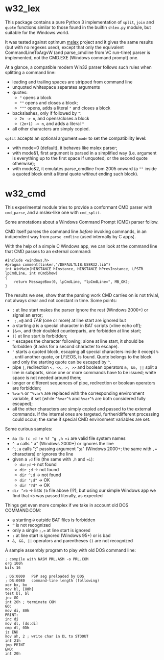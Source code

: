 w32_lex
=======

This package contains a pure Python 3 implementation of `split`, `join` and
`quote` functions similar to those found in the builtin `shlex.py` module, but
suitable for the Windows world.

It was tested against optimum [mslex](https://github.com/smoofra/mslex) project and it
gives the same results (but with no regexes used), except that only the
equivalent CommandLineToArgvW (and parse_cmdline from VC run-time) parser is
implemented, not the CMD.EXE (Windows command prompt) one.

At a glance, a compatible modern Win32 parser follows such rules when splitting a command line:
- leading and trailing spaces are stripped from command line
- unquoted whitespace separates arguments
- quotes:
  * `"` opens a block
  * `""` opens and closes a block;
  * `"""` opens, adds a literal `"` and closes a block
- backslashes, only if followed by `"`:
  * `2n -> n`, and opens/closes a block
  * `(2n+1) -> n`, and adds a literal `"`
- all other characters are simply copied.

`split` accepts an optional argument `mode` to set the compatibility level:
- with mode=0 (default), it behaves like mslex parser;
- with mode&1, first argument is parsed in a simplified way (i.e. argument is
everything up to the first space if unquoted, or the second quote otherwise);
- with mode&2, it emulates parse_cmdline from 2005 onward (a `""` inside a
quoted block emit a literal quote _without_ ending such block).

w32_cmd
=======

This experimental module tries to provide a conformant CMD parser with
`cmd_parse`, and a mslex-like one with `cmd_split`.

Some annotations about a Windows Command Prompt (CMD) parser follow.

CMD itself parses the command line _before_ invoking commands, in an indipendent
way from `parse_cmdline` (used internally by C apps).

With the help of a simple C Windows app, we can look at the command line that 
CMD passes to an external command:
```
#include <windows.h>
#pragma comment(linker,"/DEFAULTLIB:USER32.lib")
int WinMain(HINSTANCE hInstance, HINSTANCE hPrevInstance, LPSTR lpCmdLine, int nCmdShow)
{
    return MessageBox(0, lpCmdLine, "lpCmdLine=", MB_OK);
}
```
The results we see, show that the parsing work CMD carries on is not trivial,
not always clear and not constant in time. Some points:

- `:` at line start makes the parser ignore the rest (Windows 2000+) or signal an error;
- ` ;,=@` and _TAB_ (one or more) at line start are ignored but
- a starting `@` is a special character in BAT scripts (=line echo off);
- `|&<>`, and their doubled counterparts, are forbidden at line start;
- `()` at line start is forbidden;
- `^` escapes the character following; alone at line start, it should be
forbidden (it asks for a second character to escape).
- `"` starts a quoted block, escaping all special characters inside it except
`%` , until another quote, or LF/EOS, is found. Quote belongs to the block
and only the starting quote can be escaped by `^`.
- pipe `|`, redirection `<, <<, >, >>` and boolean operators `&, &&, ||` split
a line in subparts, since one or more commands have to be issued; white space
is not needed around them;
- longer or different sequences of pipe, redirection or boolean operators are
forbidden;
- `%var%` or `^%var%` are replaced with the corresponding environment variable,
if set (while `^%var^%` and `%var^%` are both considered fully escaped);
- all the other characters are simply copied and passed to the external
commands. If the internal ones are targeted, further/different processing could
occur; the same if special CMD environment variables are set.

Some curious samples:
- `&a [b (c ;d !e %f ^g ,h =i` are valid file system names
- `^ a` calls " a" (Windows 2000+) or ignores the line
- `^;;a` calls ";" passing argument ";a" (Windows 2000+; the same with `,=` characters) or ignores the line
- given a `;d` file (the same with `,h` and `=i`):
  * `dir;d` -> not found
  * `dir ;d`  -> not found
  * `dir ^;d` -> not found
  * `dir ";d"` -> OK
  * `dir "?d"` -> OK
- `dir ^>b` -> lists `[b` file above (!?), but using our simple Windows app we
find that `>b` was passed literally, as expected

Things get even more complex if we take in account old DOS COMMAND.COM:
- a starting `@` outside BAT files is forbidden
- `^` is not recognized
- only a single `;,=` at line start is ignored
- `:` at line start is ignored (Windows 95+) or is bad
- `&, &&, ||` operators and parentheses `()` are not recognized

A sample assembly program to play with old DOS command line:
```
; compile with NASM PRL.ASM -o PRL.COM
org 100h
bits 16

; DS:0000   PSP seg preloaded by DOS
; DS:0080   command-line length (following)
xor bx, bx
mov bl, [80h]
test bl, bl
jnz GO
int 20h ; terminate COM
GO:
mov di, 80h
PRINT:
inc di
mov dl, [ds:di]
cmp dl, 0Dh
jz END
mov ah, 2 ; write char in DL to STDOUT
int 21h
jmp PRINT
END:
int 20h
```
